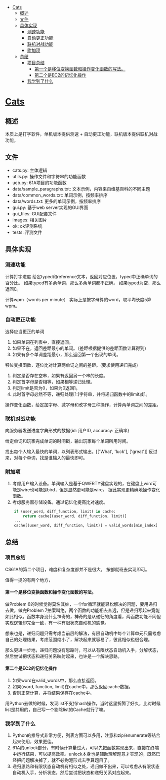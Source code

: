 - [Cats](#cats)
  - [概述](#概述)
  - [文件](#文件)
  - [具体实现](#具体实现)
    - [测速功能](#测速功能)
    - [自动更正功能](#自动更正功能)
    - [联机对战功能](#联机对战功能)
    - [附加项](#附加项)
  - [总结](#总结)
    - [项目总结](#项目总结)
      - [第一个是移位变换函数和操作变化函数的写法。](#第一个是移位变换函数和操作变化函数的写法)
      - [第二个是EC2的记忆化操作](#第二个是ec2的记忆化操作)
    - [我学到了什么](#我学到了什么)

# [Cats](https://inst.eecs.berkeley.edu/~cs61a/su20/proj/cats/)

## 概述

本质上是打字软件，单机版本提供测速 + 自动更正功能，联机版本提供联机对战功能。

## 文件
- cats.py: 主体逻辑
- utils.py: 操作文件和字符串的功能函数
- ucb.py: 61A项目的功能函数
- data/sample_paragraphs.txt: 文本示例，内容来自维基百科的不同主题
- data/common_words.txt: 单词示例，按频率排序
- data/words.txt: 更多的单词示例，按频率排序
- gui.py: 基于web server实现的GUI界面
- gui_files: GUI配套文件
- images: 相关图片
- ok: ok评测系统
- tests: 评测文件

## 具体实现
### 测速功能

计算打字进度
给定typed和reference文本，返回对应位置，typed中正确单词的百分比。
如果typed有多余单词，那么多余单词都不正确。
如果typed为空，那么返回0。

计算wpm（words per minute）
实际上是按字母算的word，取平均长度5算wpm。

### 自动更正功能

选择应当更正的单词
1. 如果单词在列表中，直接返回。
2. 如果不在，返回差距最小的单词。（差距根据提供的差距函数计算得到）
3. 如果有多个单词差距最小，那么返回第一个出现的单词。

移位变换函数，逐位比对计算两单词之间的差距。(要求使用递归完成)
1. 判定是否存在空串，如果有返回另一个串的长度。
2. 判定首字母是否相等，如果相等递归处理。
3. 判定limit是否为0，如果为0返回1。
4. 此时首字母必然不等，递归处理[1:]字符串，并将递归函数中的limit减1。

操作变化函数，给定加字母、减字母和改字母三种操作，计算两单词之间的差距。

### 联机对战功能

向服务器发送进度字典形式的数据{id: 用户ID, accuracy: 正确率}

给定单词和玩家完成单词的时间戳，输出玩家每个单词所用时间。

找出每个人输入最快的单词，以列表形式输出。[['What', 'luck'], ['great']]
反过来，对每个单词，找是谁输入的最快即可。

### 附加项

1. 考虑用户输入设备。单词输入是基于QWERTY键盘实现的，在键盘上wird可能是wire也可能是bird，但是显然更可能是wire。
据此实现更精确地操作变化函数。
2. 考虑服务器存储设备。通过记忆化提高比对速度。
```python
    if (user_word, diff_function, limit) in cache:
        return cache[(user_word, diff_function, limit)]
    ...
    cache[(user_word, diff_function, limit)] = valid_words[min_index]
```

## 总结

### 项目总结

CS61A的第二个项目，难度和复杂度都并不是很大。
按部就班去实现即可。

值得一提的有两个地方，

#### 第一个是移位变换函数和操作变化函数的写法。
做Problem 6的时候觉得莫名其妙，一个for循环就能轻松解决的问题，要用递归去做。做完Problem 7拍案叫绝，两个函数的功能相去甚远，但是递归写起来竟能如此相似。函数本身没什么神奇的，神奇的是从递归的角度看，两函数功能不同但实现逻辑却完全一致，有一种有限状态自动机的感觉。

想来也是，递归问题只需考虑当前层的解法，有限自动机中每个计算单元只需考虑自己的处理结果，考虑范围缩小了，解决起来就容易了，彼此相似也很合理。

那么更进一步地，递归问题没有思路时，可以从有限状态自动机入手，分解状态，然后尝试把状态和递归关系映射起来，也许是一个解决思路。

#### 第二个是EC2的记忆化操作
1. 如果word在valid_words中，那么直接返回。
2. 如果(word, function, limit)在cache中，那么返回cache数据。
3. 否则正常计算，并将结果保存在cache中。

用Python去做的时候，发现list不支持hash操作，当时这里折腾了好久，比对时候list是共用的，自己写一个剔除list的Cache就行了嘛。

### 我学到了什么

1. Python的推导式非常方便，列表方面可以多用，注意和zip/enumerate等结合起来使用，效果更佳。
2. 61A的unlock部分，有时候计算量过大，可以先把函数实现出来，直接在终端中运行结果，可以提高效率。unlock本身也是辅助理解题意才实现的，既然已经把问题解决掉了，就不必拘泥形式去手算题目了。
3. 递归思路和有限状态自动机有相似之处，递归做不出来，可以考虑从有限状态自动机入手，分析状态，然后尝试把状态和递归关系对应起来。